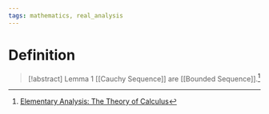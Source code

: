 ```yaml
---
tags: mathematics, real_analysis
---
```


# Definition

> [!abstract] Lemma 1
> [[Cauchy Sequence]] are [[Bounded Sequence]].[^1]

[^1]: [Elementary Analysis: The Theory of Calculus](zotero://open-pdf/library/items/GUY2WR3V?page=75)